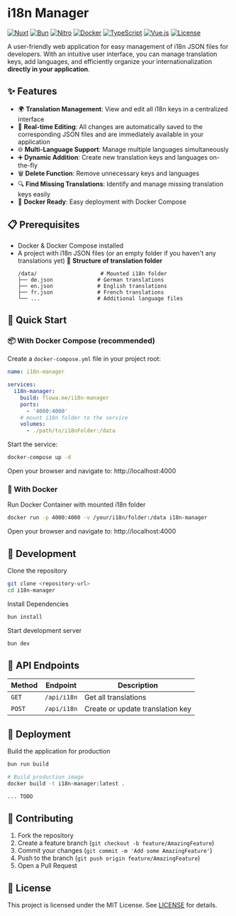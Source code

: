 # i18n Manager

[![Nuxt](https://img.shields.io/badge/Nuxt-4-00DC82?style=for-the-badge&logo=nuxt.js&logoColor=white)](https://nuxt.com/)
[![Bun](https://img.shields.io/badge/Bun-1.0+-000000?style=for-the-badge&logo=bun&logoColor=white)](https://bun.sh/)
[![Nitro](https://img.shields.io/badge/Nitro-Server-00DC82?style=for-the-badge&logo=nuxt.js&logoColor=white)](https://nitro.unjs.io/)
[![Docker](https://img.shields.io/badge/Docker-Compose-2496ED?style=for-the-badge&logo=docker&logoColor=white)](https://www.docker.com/)
[![TypeScript](https://img.shields.io/badge/TypeScript-007ACC?style=for-the-badge&logo=typescript&logoColor=white)](https://www.typescriptlang.org/)
[![Vue.js](https://img.shields.io/badge/Vue.js-4FC08D?style=for-the-badge&logo=vue.js&logoColor=white)](https://vuejs.org/)
[![License](https://img.shields.io/badge/License-MIT-yellow.svg?style=for-the-badge)](LICENSE)

A user-friendly web application for easy management of i18n JSON files for developers. With an intuitive user interface, you can manage translation keys, add languages, and efficiently organize your internationalization **directly in your application**.

## ✨ Features

- 🌍 **Translation Management**: View and edit all i18n keys in a centralized interface
- 🔧 **Real-time Editing**: All changes are automatically saved to the corresponding JSON files and are immediately available in your application
- 🌐 **Multi-Language Support**: Manage multiple languages simultaneously
- ➕ **Dynamic Addition**: Create new translation keys and languages on-the-fly
- 🗑️ **Delete Function**: Remove unnecessary keys and languages
- 🔍 **Find Missing Translations**: Identify and manage missing translation keys easily
- 🐳 **Docker Ready**: Easy deployment with Docker Compose

## 📋 Prerequisites

- Docker & Docker Compose installed
- A project with i18n JSON files (or an empty folder if you haven't any translations yet)
📁 **Structure of translation folder**
  ```
  /data/                    # Mounted i18n folder
  ├── de.json              # German translations
  ├── en.json              # English translations
  ├── fr.json              # French translations
  └── ...                  # Additional language files
  ```

## 🚀 Quick Start
### 📦 With Docker Compose (recommended)
Create a `docker-compose.yml` file in your project root:
```yaml
name: i18n-manager

services:
  i18n-manager:
    build: flowa.me/i18n-manager
    ports:
      - '4000:4000'
    # mount i18n folder to the service
    volumes:
      - ./path/to/i18nFolder:/data
```
Start the service:
```bash
docker-compose up -d
```

Open your browser and navigate to: http://localhost:4000

### 🐳 With Docker
Run Docker Container with mounted i18n folder
```bash
docker run -p 4000:4000 -v /your/i18n/folder:/data i18n-manager
```

Open your browser and navigate to: http://localhost:4000

## 🔧 Development

Clone the repository
```bash
git clone <repository-url>
cd i18n-manager
```

Install Dependencies
```bash
bun install
```

Start development server
```bash
bun dev
```

## 🔌 API Endpoints

| Method | Endpoint | Description |
|--------|----------|-------------|
| `GET` | `/api/i18n` | Get all translations |
| `POST` | `/api/i18n` | Create or update translation key |

## 🚀 Deployment

Build the application for production
```bash
bun run build
```

```bash
# Build production image
docker build -t i18n-manager:latest .

... TODO
```

## 🤝 Contributing

1. Fork the repository
2. Create a feature branch (`git checkout -b feature/AmazingFeature`)
3. Commit your changes (`git commit -m 'Add some AmazingFeature'`)
4. Push to the branch (`git push origin feature/AmazingFeature`)
5. Open a Pull Request

## 📄 License

This project is licensed under the MIT License. See [LICENSE](LICENSE) for details.
